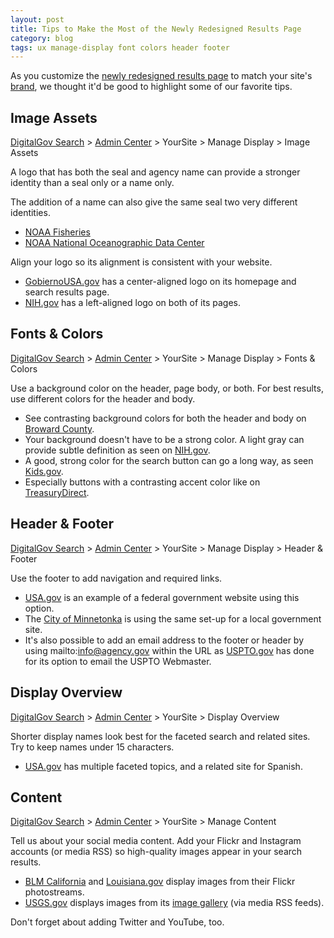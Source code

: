 ```yaml
---
layout: post
title: Tips to Make the Most of the Newly Redesigned Results Page
category: blog
tags: ux manage-display font colors header footer
---
```


As you customize the [newly redesigned results page](/blog/serp-redesign.html) to match your site's [brand](/manual/brand.html), we thought it'd be good to highlight some of our favorite tips.

## Image Assets

[DigitalGov Search](/index.html) > [Admin Center](https://search.usa.gov/sites/) > YourSite > Manage Display > Image Assets

A logo that has both the seal and agency name can provide a stronger identity than a seal only or a name only. 

The addition of a name can also give the same seal two very different identities.

* [NOAA Fisheries](http://search.usa.gov/search?&m=&affiliate=nmfs.noaa.gov&query=fisheries)
* [NOAA National Oceanographic Data Center](http://search.usa.gov/search?affiliate=nodc.noaa.gov&query=wilmington)

Align your logo so its alignment is consistent with your website.

* [GobiernoUSA.gov](http://search.usa.gov/search?&m=&affiliate=gobiernousa&query=visas) has a center-aligned logo on its homepage and search results page.
* [NIH.gov](https://search.nih.gov/search?utf8=%E2%9C%93&affiliate=nih&query=health) has a left-aligned logo on both of its pages.

## Fonts & Colors

[DigitalGov Search](/index.html) > [Admin Center](https://search.usa.gov/sites/) > YourSite > Manage Display > Fonts & Colors

Use a background color on the header, page body, or both. For best results, use different colors for the header and body.  

* See contrasting background colors for both the header and body on [Broward County](http://search.broward.org/search?affiliate=co.broward.fl.us&query=everglades).
* Your background doesn't have to be a strong color. A light gray can provide subtle definition as seen on [NIH.gov](http://search.nih.gov/search?&affiliate=nih&query=library).
* A good, strong color for the search button can go a long way, as seen [Kids.gov](http://search.usa.gov/search?&affiliate=kidsgov&query=washington).
* Especially buttons with a contrasting accent color like on [TreasuryDirect](http://search.usa.gov/search?query=gold&affiliate=treasurydirect).

## Header & Footer

[DigitalGov Search](/index.html) > [Admin Center](https://search.usa.gov/sites/) > YourSite > Manage Display > Header & Footer

Use the footer to add navigation and required links.

* [USA.gov](http://search.usa.gov/search?&m=&affiliate=usagov&query=congress) is an example of a federal government website using this option.
* The [City of Minnetonka](http://search.usa.gov/search?&affiliate=thecityofminnnetonkasearchresults&query=lakes) is using the same set-up for a local government site.
* It's also possible to add an email address to the footer or header by using mailto:info@agency.gov within the URL as [USPTO.gov](http://search.uspto.gov/search?affiliate=web-sdmg-uspto.gov&query=patents) has done for its option to email the USPTO Webmaster.

## Display Overview

[DigitalGov Search](/index.html) > [Admin Center](https://search.usa.gov/sites/) > YourSite > Display Overview

Shorter display names look best for the faceted search and related sites. Try to keep names under 15 characters.

* [USA.gov](http://search.usa.gov/search?affiliate=usagov&query=visas) has multiple faceted topics, and a related site for Spanish.

## Content

[DigitalGov Search](/index.html) > [Admin Center](https://search.usa.gov/sites/) > YourSite > Manage Content

Tell us about your social media content. Add your Flickr and Instagram accounts (or media RSS) so high-quality images appear in your search results.

* [BLM California](http://search.usa.gov/search/images?affiliate=blmca&query=piedras+blancas) and [Louisiana.gov](http://search.usa.gov/search/images?affiliate=www.louisiana.gov&query=hurricanes) display images from their Flickr photostreams.
* [USGS.gov](http://search.usa.gov/search/news?&affiliate=usgs&channel=1438&query=polar+bear) displays images from its [image gallery](http://gallery.usgs.gov/) (via media RSS feeds).

Don't forget about adding Twitter and YouTube, too.
